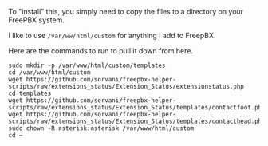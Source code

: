 To "install" this, you simply need to copy the files to a directory on your FreePBX system.

I like to use `/var/ww/html/custom` for anything I add to FreepBX.

Here are the commands to run to pull it down from here.

```
sudo mkdir -p /var/www/html/custom/templates
cd /var/www/html/custom
wget https://github.com/sorvani/freepbx-helper-scripts/raw/extensions_status/Extension_Status/extensionstatus.php
cd templates
wget https://github.com/sorvani/freepbx-helper-scripts/raw/extensions_status/Extension_Status/templates/contactfoot.php
wget https://github.com/sorvani/freepbx-helper-scripts/raw/extensions_status/Extension_Status/templates/contacthead.php
sudo chown -R asterisk:asterisk /var/www/html/custom
cd ~
```
